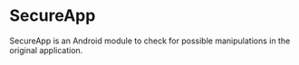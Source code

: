 # SecureApp
SecureApp is an Android module to check for possible manipulations in the original application.
